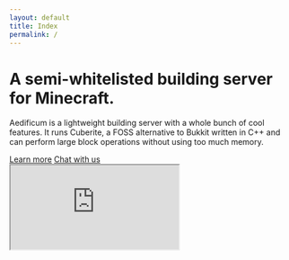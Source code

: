 ```yaml
---
layout: default
title: Index
permalink: /
---
```


<div class="jumbotron padded">
	<h1>A semi-whitelisted building server for Minecraft.</h1>
	<p class="lead">Aedificum is a lightweight building server with a whole bunch of cool features. It runs Cuberite, a FOSS alternative to Bukkit written in C++ and can perform large block operations without using too much memory.</p>
	<a class="btn btn-large" id="btn-left" href="/about">Learn more</a>
	<a class="btn btn-large btn-success" id="btn-right" href="/guild">Chat with us</a>
</div>
<!-- Embedded gameserver map -->
<div class="hero-unit">
	<!-- world_classic -> surface & zoom -> 6 & x -> 0, z -> 16, y -> 64 -->
	<iframe src="https://map.aedi.app/#world_classic/0/6/0/16/64"></iframe>
</div>
